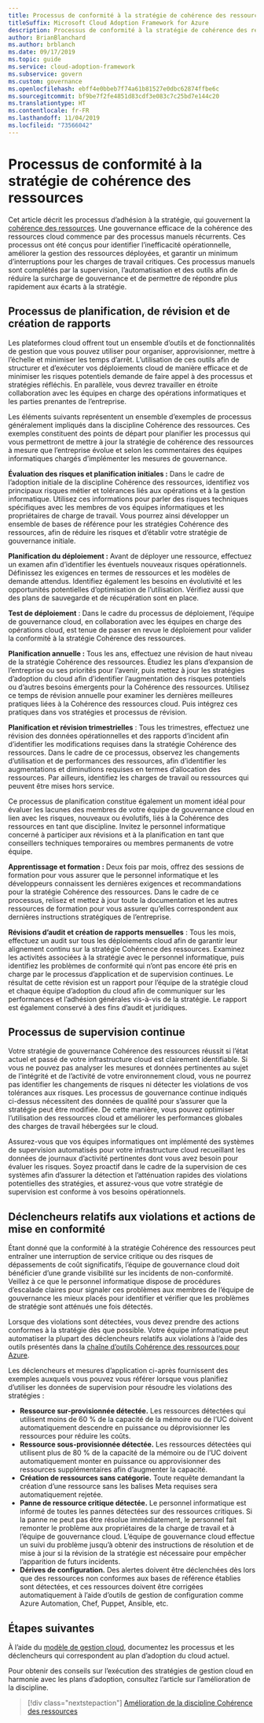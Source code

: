 ```yaml
---
title: Processus de conformité à la stratégie de cohérence des ressources
titleSuffix: Microsoft Cloud Adoption Framework for Azure
description: Processus de conformité à la stratégie de cohérence des ressources
author: BrianBlanchard
ms.author: brblanch
ms.date: 09/17/2019
ms.topic: guide
ms.service: cloud-adoption-framework
ms.subservice: govern
ms.custom: governance
ms.openlocfilehash: ebff4e0bbeb7f74a61b81527e0dbc62874ffbe6c
ms.sourcegitcommit: bf9be7f2fe4851d83cdf3e083c7c25bd7e144c20
ms.translationtype: HT
ms.contentlocale: fr-FR
ms.lasthandoff: 11/04/2019
ms.locfileid: "73566042"
---
```

# <a name="resource-consistency-policy-compliance-processes"></a>Processus de conformité à la stratégie de cohérence des ressources

Cet article décrit les processus d’adhésion à la stratégie, qui gouvernent la [cohérence des ressources](./index.md). Une gouvernance efficace de la cohérence des ressources cloud commence par des processus manuels récurrents. Ces processus ont été conçus pour identifier l’inefficacité opérationnelle, améliorer la gestion des ressources déployées, et garantir un minimum d’interruptions pour les charges de travail critiques. Ces processus manuels sont complétés par la supervision, l’automatisation et des outils afin de réduire la surcharge de gouvernance et de permettre de répondre plus rapidement aux écarts à la stratégie.

## <a name="planning-review-and-reporting-processes"></a>Processus de planification, de révision et de création de rapports

Les plateformes cloud offrent tout un ensemble d’outils et de fonctionnalités de gestion que vous pouvez utiliser pour organiser, approvisionner, mettre à l’échelle et minimiser les temps d’arrêt. L’utilisation de ces outils afin de structurer et d’exécuter vos déploiements cloud de manière efficace et de minimiser les risques potentiels demande de faire appel à des processus et stratégies réfléchis. En parallèle, vous devrez travailler en étroite collaboration avec les équipes en charge des opérations informatiques et les parties prenantes de l’entreprise.

Les éléments suivants représentent un ensemble d’exemples de processus généralement impliqués dans la discipline Cohérence des ressources. Ces exemples constituent des points de départ pour planifier les processus qui vous permettront de mettre à jour la stratégie de cohérence des ressources à mesure que l’entreprise évolue et selon les commentaires des équipes informatiques chargés d’implémenter les mesures de gouvernance.

**Évaluation des risques et planification initiales :** Dans le cadre de l’adoption initiale de la discipline Cohérence des ressources, identifiez vos principaux risques métier et tolérances liés aux opérations et à la gestion informatique. Utilisez ces informations pour parler des risques techniques spécifiques avec les membres de vos équipes informatiques et les propriétaires de charge de travail. Vous pourrez ainsi développer un ensemble de bases de référence pour les stratégies Cohérence des ressources, afin de réduire les risques et d’établir votre stratégie de gouvernance initiale.

**Planification du déploiement :** Avant de déployer une ressource, effectuez un examen afin d’identifier les éventuels nouveaux risques opérationnels. Définissez les exigences en termes de ressources et les modèles de demande attendus. Identifiez également les besoins en évolutivité et les opportunités potentielles d’optimisation de l’utilisation. Vérifiez aussi que des plans de sauvegarde et de récupération sont en place.

**Test de déploiement** : Dans le cadre du processus de déploiement, l’équipe de gouvernance cloud, en collaboration avec les équipes en charge des opérations cloud, est tenue de passer en revue le déploiement pour valider la conformité à la stratégie Cohérence des ressources.

**Planification annuelle :** Tous les ans, effectuez une révision de haut niveau de la stratégie Cohérence des ressources. Étudiez les plans d’expansion de l’entreprise ou ses priorités pour l’avenir, puis mettez à jour les stratégies d’adoption du cloud afin d’identifier l’augmentation des risques potentiels ou d’autres besoins émergents pour la Cohérence des ressources. Utilisez ce temps de révision annuelle pour examiner les dernières meilleures pratiques liées à la Cohérence des ressources cloud. Puis intégrez ces pratiques dans vos stratégies et processus de révision.

**Planification et révision trimestrielles** : Tous les trimestres, effectuez une révision des données opérationnelles et des rapports d’incident afin d’identifier les modifications requises dans la stratégie Cohérence des ressources. Dans le cadre de ce processus, observez les changements d’utilisation et de performances des ressources, afin d’identifier les augmentations et diminutions requises en termes d’allocation des ressources. Par ailleurs, identifiez les charges de travail ou ressources qui peuvent être mises hors service.

Ce processus de planification constitue également un moment idéal pour évaluer les lacunes des membres de votre équipe de gouvernance cloud en lien avec les risques, nouveaux ou évolutifs, liés à la Cohérence des ressources en tant que discipline. Invitez le personnel informatique concerné à participer aux révisions et à la planification en tant que conseillers techniques temporaires ou membres permanents de votre équipe.

**Apprentissage et formation :** Deux fois par mois, offrez des sessions de formation pour vous assurer que le personnel informatique et les développeurs connaissent les dernières exigences et recommandations pour la stratégie Cohérence des ressources. Dans le cadre de ce processus, relisez et mettez à jour toute la documentation et les autres ressources de formation pour vous assurer qu’elles correspondent aux dernières instructions stratégiques de l’entreprise.

**Révisions d’audit et création de rapports mensuelles** : Tous les mois, effectuez un audit sur tous les déploiements cloud afin de garantir leur alignement continu sur la stratégie Cohérence des ressources. Examinez les activités associées à la stratégie avec le personnel informatique, puis identifiez les problèmes de conformité qui n’ont pas encore été pris en charge par le processus d’application et de supervision continues. Le résultat de cette révision est un rapport pour l’équipe de la stratégie cloud et chaque équipe d’adoption du cloud afin de communiquer sur les performances et l’adhésion générales vis-à-vis de la stratégie. Le rapport est également conservé à des fins d’audit et juridiques.

## <a name="ongoing-monitoring-processes"></a>Processus de supervision continue

Votre stratégie de gouvernance Cohérence des ressources réussit si l’état actuel et passé de votre infrastructure cloud est clairement identifiable. Si vous ne pouvez pas analyser les mesures et données pertinentes au sujet de l’intégrité et de l’activité de votre environnement cloud, vous ne pourrez pas identifier les changements de risques ni détecter les violations de vos tolérances aux risques. Les processus de gouvernance continue indiqués ci-dessus nécessitent des données de qualité pour s’assurer que la stratégie peut être modifiée. De cette manière, vous pouvez optimiser l’utilisation des ressources cloud et améliorer les performances globales des charges de travail hébergées sur le cloud.

Assurez-vous que vos équipes informatiques ont implémenté des systèmes de supervision automatisés pour votre infrastructure cloud recueillant les données de journaux d’activité pertinentes dont vous avez besoin pour évaluer les risques. Soyez proactif dans le cadre de la supervision de ces systèmes afin d’assurer la détection et l’atténuation rapides des violations potentielles des stratégies, et assurez-vous que votre stratégie de supervision est conforme à vos besoins opérationnels.

## <a name="violation-triggers-and-enforcement-actions"></a>Déclencheurs relatifs aux violations et actions de mise en conformité

Étant donné que la conformité à la stratégie Cohérence des ressources peut entraîner une interruption de service critique ou des risques de dépassements de coût significatifs, l’équipe de gouvernance cloud doit bénéficier d’une grande visibilité sur les incidents de non-conformité. Veillez à ce que le personnel informatique dispose de procédures d’escalade claires pour signaler ces problèmes aux membres de l’équipe de gouvernance les mieux placés pour identifier et vérifier que les problèmes de stratégie sont atténués une fois détectés.

Lorsque des violations sont détectées, vous devez prendre des actions conformes à la stratégie dès que possible. Votre équipe informatique peut automatiser la plupart des déclencheurs relatifs aux violations à l’aide des outils présentés dans la [chaîne d’outils Cohérence des ressources pour Azure](./toolchain.md).

Les déclencheurs et mesures d’application ci-après fournissent des exemples auxquels vous pouvez vous référer lorsque vous planifiez d’utiliser les données de supervision pour résoudre les violations des stratégies :

- **Ressource sur-provisionnée détectée.** Les ressources détectées qui utilisent moins de 60 % de la capacité de la mémoire ou de l’UC doivent automatiquement descendre en puissance ou déprovisionner les ressources pour réduire les coûts.
- **Ressource sous-provisionnée détectée.** Les ressources détectées qui utilisent plus de 80 % de la capacité de la mémoire ou de l’UC doivent automatiquement monter en puissance ou approvisionner des ressources supplémentaires afin d’augmenter la capacité.
- **Création de ressources sans catégorie.** Toute requête demandant la création d’une ressource sans les balises Meta requises sera automatiquement rejetée.
- **Panne de ressource critique détectée.** Le personnel informatique est informé de toutes les pannes détectées sur des ressources critiques. Si la panne ne peut pas être résolue immédiatement, le personnel fait remonter le problème aux propriétaires de la charge de travail et à l’équipe de gouvernance cloud. L’équipe de gouvernance cloud effectue un suivi du problème jusqu’à obtenir des instructions de résolution et de mise à jour si la révision de la stratégie est nécessaire pour empêcher l’apparition de futurs incidents.
- **Dérives de configuration.** Des alertes doivent être déclenchées dès lors que des ressources non conformes aux bases de référence établies sont détectées, et ces ressources doivent être corrigées automatiquement à l’aide d’outils de gestion de configuration comme Azure Automation, Chef, Puppet, Ansible, etc.

## <a name="next-steps"></a>Étapes suivantes

À l’aide du [modèle de gestion cloud](./template.md), documentez les processus et les déclencheurs qui correspondent au plan d’adoption du cloud actuel.

Pour obtenir des conseils sur l’exécution des stratégies de gestion cloud en harmonie avec les plans d’adoption, consultez l’article sur l’amélioration de la discipline.

> [!div class="nextstepaction"]
> [Amélioration de la discipline Cohérence des ressources](./discipline-improvement.md)
